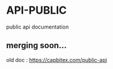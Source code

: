 # API-PUBLIC
public api documentation


## merging soon...
old doc : https://capbitex.com/public-api
